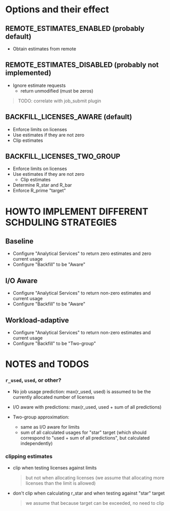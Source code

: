 Options and their effect
=========================

REMOTE_ESTIMATES_ENABLED (probably default)
------------------------

- Obtain estimates from remote

REMOTE_ESTIMATES_DISABLED (probably not implemented)
-------------------------

- Ignore estimate requests
  - return unmodified (must be zeros)
> TODO: correlate with job_submit plugin

BACKFILL_LICENSES_AWARE (default)
------------------------

- Enforce limits on licenses
- Use estimates if they are not zero
- Clip estimates


BACKFILL_LICENSES_TWO_GROUP
----------------------------

- Enforce limits on licenses
- Use estimates if they are not zero 
  - Clip estimates
- Determine R_star and R_bar
- Enforce R_prime "target"


HOWTO IMPLEMENT DIFFERENT SCHDULING STRATEGIES
==============================================

Baseline
--------

- Configure "Analytical Services" to return zero estimates and zero current usage
- Configure "Backfill" to be "Aware"

I/O Aware
---------

- Configure "Analytical Services" to return non-zero estimates and current usage
- Configure "Backfill" to be "Aware"

Workload-adaptive
-----------------

- Configure "Analytical Services" to return non-zero estimates and current usage
- Configure "Backfill" to be "Two-group"


NOTES and TODOS
=========================

### `r_used`, `used`, or other?

- No job usage prediction: max(r_used, used) is assumed to be the currently allocated number of licenses

- I/O aware with predictions: max(r_used, used + sum of all predictions)

- Two-group approximation: 
  - same as I/O aware for limits
  - sum of all calculated usages for "star" target (which should correspond to "used + sum of all predictions", but calculated independently)

### clipping estimates

- clip when testing licenses against limits
  > but not when allocating licenses (we assume that allocating more licenses than the limit is allowed)

- don't clip when calculating r_star and when testing against "star" target
  > we assume that because target can be exceeded, no need to clip
